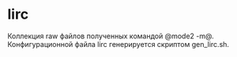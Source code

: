 # lirc

Коллекция raw файлов полученных командой @mode2 -m@.
Конфигурационной файла lirc генерируется скриптом gen_lirc.sh.
